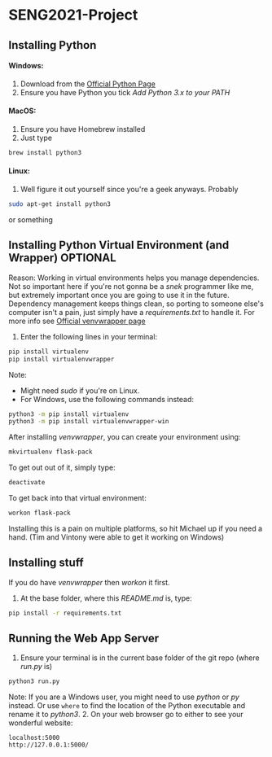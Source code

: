 # SENG2021-Project

## Installing Python

#### Windows:
1. Download from the [Official Python Page](https://www.python.org/downloads/)
2. Ensure you have Python you tick _Add Python 3.x to your PATH_

#### MacOS:
1. Ensure you have Homebrew installed
2. Just type
```bash
brew install python3
```

#### Linux:
1. Well figure it out yourself since you're a geek anyways. Probably
```bash
sudo apt-get install python3
```
or something

## Installing Python Virtual Environment (and Wrapper) OPTIONAL
Reason: Working in virtual environments helps you manage dependencies. Not so important here if you're not gonna be a _snek_ programmer like me, but extremely important once you are going to use it in the future. Dependency management keeps things clean, so porting to someone else's computer isn't a pain, just simply have a _requirements.txt_ to handle it.
For more info see [Official venvwrapper page](http://virtualenvwrapper.readthedocs.io/en/latest/install.html)
1. Enter the following lines in your terminal:
```bash
pip install virtualenv
pip install virtualenvwrapper
```

Note:
- Might need _sudo_ if you're on Linux.
- For Windows, use the following commands instead:
```bash
python3 -m pip install virtualenv
python3 -m pip install virtualenvwrapper-win
```

After installing _venvwrapper_, you can create your environment using:
```bash
mkvirtualenv flask-pack
```

To get out out of it, simply type:
```bash 
deactivate
```

To get back into that virtual environment:
```bash
workon flask-pack
```
Installing this is a pain on multiple platforms, so hit Michael up if you need a hand. (Tim and Vintony were able to get it working on Windows)

## Installing stuff
If you do have _venvwrapper_ then _workon_ it first.
1. At the base folder, where this _README.md_ is, type:
```bash
pip install -r requirements.txt
```

## Running the Web App Server
1. Ensure your terminal is in the current base folder of the git repo (where _run.py_ is)
```bash
python3 run.py
```
Note: If you are a Windows user, you might need to use _python_ or _py_ instead. Or use `where` to find the location of the Python executable and rename it to _python3_.
2. On your web browser go to either to see your wonderful website:
```
localhost:5000
http://127.0.0.1:5000/
```